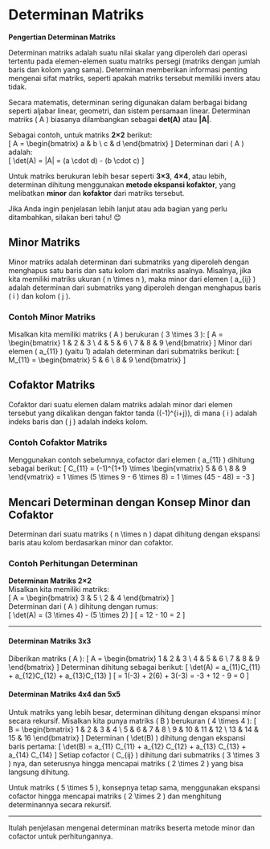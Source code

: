 # Determinan Matriks
 **Pengertian Determinan Matriks**  

Determinan matriks adalah suatu nilai skalar yang diperoleh dari operasi tertentu pada elemen-elemen suatu matriks persegi (matriks dengan jumlah baris dan kolom yang sama). Determinan memberikan informasi penting mengenai sifat matriks, seperti apakah matriks tersebut memiliki invers atau tidak.  

Secara matematis, determinan sering digunakan dalam berbagai bidang seperti aljabar linear, geometri, dan sistem persamaan linear. Determinan matriks \( A \) biasanya dilambangkan sebagai **det(A)** atau **|A|**.  

Sebagai contoh, untuk matriks **2×2** berikut:  
\[
A = \begin{bmatrix} a & b \\ c & d \end{bmatrix}
\]
Determinan dari \( A \) adalah:  
\[
\det(A) = |A| = (a \cdot d) - (b \cdot c)
\]

Untuk matriks berukuran lebih besar seperti **3×3**, **4×4**, atau lebih, determinan dihitung menggunakan **metode ekspansi kofaktor**, yang melibatkan **minor** dan **kofaktor** dari matriks tersebut.  

Jika Anda ingin penjelasan lebih lanjut atau ada bagian yang perlu ditambahkan, silakan beri tahu! 😊

## Minor Matriks
Minor matriks adalah determinan dari submatriks yang diperoleh dengan menghapus satu baris dan satu kolom dari matriks asalnya. Misalnya, jika kita memiliki matriks ukuran \( n \times n \), maka minor dari elemen \( a_{ij} \) adalah determinan dari submatriks yang diperoleh dengan menghapus baris \( i \) dan kolom \( j \).

### Contoh Minor Matriks
Misalkan kita memiliki matriks \( A \) berukuran \( 3 \times 3 \):
\[
A = \begin{bmatrix} 1 & 2 & 3 \\ 4 & 5 & 6 \\ 7 & 8 & 9 \end{bmatrix}
\]
Minor dari elemen \( a_{11} \) (yaitu 1) adalah determinan dari submatriks berikut:
\[
M_{11} = \begin{bmatrix} 5 & 6 \\ 8 & 9 \end{bmatrix}
\]

## Cofaktor Matriks
Cofaktor dari suatu elemen dalam matriks adalah minor dari elemen tersebut yang dikalikan dengan faktor tanda \((-1)^{i+j}\), di mana \( i \) adalah indeks baris dan \( j \) adalah indeks kolom.

### Contoh Cofaktor Matriks
Menggunakan contoh sebelumnya, cofactor dari elemen \( a_{11} \) dihitung sebagai berikut:
\[
C_{11} = (-1)^{1+1} \times \begin{vmatrix} 5 & 6 \\ 8 & 9 \end{vmatrix} = 1 \times (5 \times 9 - 6 \times 8) = 1 \times (45 - 48) = -3
\]

## Mencari Determinan dengan Konsep Minor dan Cofaktor
Determinan dari suatu matriks \( n \times n \) dapat dihitung dengan ekspansi baris atau kolom berdasarkan minor dan cofaktor.

### Contoh Perhitungan Determinan
 
 **Determinan Matriks 2×2**  
Misalkan kita memiliki matriks:  
\[
A = \begin{bmatrix} 3 & 5 \\ 2 & 4 \end{bmatrix}
\]  
Determinan dari \( A \) dihitung dengan rumus:  
\[
\det(A) = (3 \times 4) - (5 \times 2)
\]
\[
= 12 - 10 = 2
\]  

---


#### **Determinan Matriks 3x3**
Diberikan matriks \( A \):
\[
A = \begin{bmatrix} 1 & 2 & 3 \\ 4 & 5 & 6 \\ 7 & 8 & 9 \end{bmatrix}
\]
Determinan dihitung sebagai berikut:
\[
\det(A) = a_{11}C_{11} + a_{12}C_{12} + a_{13}C_{13}
\]
\[
= 1(-3) + 2(6) + 3(-3) = -3 + 12 - 9 = 0
\]

#### **Determinan Matriks 4x4 dan 5x5**
Untuk matriks yang lebih besar, determinan dihitung dengan ekspansi minor secara rekursif.
Misalkan kita punya matriks \( B \) berukuran \( 4 \times 4 \):
\[
B = \begin{bmatrix} 1 & 2 & 3 & 4 \\ 5 & 6 & 7 & 8 \\ 9 & 10 & 11 & 12 \\ 13 & 14 & 15 & 16 \end{bmatrix}
\]
Determinan \( \det(B) \) dihitung dengan ekspansi baris pertama:
\[
\det(B) = a_{11} C_{11} + a_{12} C_{12} + a_{13} C_{13} + a_{14} C_{14}
\]
Setiap cofactor \( C_{ij} \) dihitung dari submatriks \( 3 \times 3 \) nya, dan seterusnya hingga mencapai matriks \( 2 \times 2 \) yang bisa langsung dihitung.

Untuk matriks \( 5 \times 5 \), konsepnya tetap sama, menggunakan ekspansi cofactor hingga mencapai matriks \( 2 \times 2 \) dan menghitung determinannya secara rekursif.

---
Itulah penjelasan mengenai determinan matriks beserta metode minor dan cofactor untuk perhitungannya.


